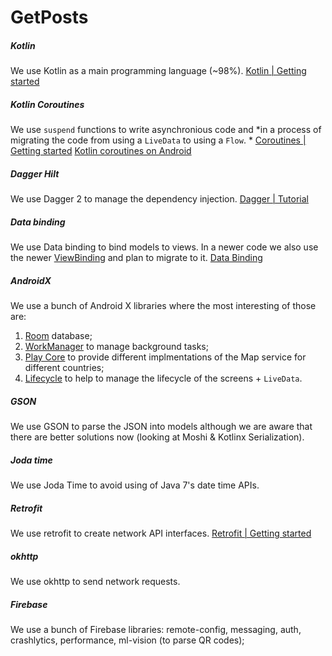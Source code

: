 # GetPosts

##### Kotlin
We use Kotlin as a main programming language (~98%).
[Kotlin | Getting started](https://kotlinlang.org/docs/getting-started.html "Kotlin | Getting started")

##### Kotlin Coroutines
We use `suspend` functions to write asynchronious code and *in a process of migrating
the code from using a `LiveData` to using a `Flow`. *
[Coroutines | Getting started](https://kotlinlang.org/docs/coroutines-basics.html "Coroutines | Getting started")
[Kotlin coroutines on Android](https://developer.android.com/kotlin/coroutines "Kotlin coroutines on Android")

##### Dagger Hilt
We use Dagger 2 to manage the dependency injection.
[Dagger | Tutorial](https://dagger.dev/tutorial/ "Dagger | Tutorial")

##### Data binding
We use Data binding to bind models to views. In a newer code we also use
the newer [ViewBinding](https://developer.android.com/topic/libraries/view-binding "ViewBinding") and plan to migrate to it.
[Data Binding](https://developer.android.com/topic/libraries/data-binding "Data Binding")

##### AndroidX
We use a bunch of Android X libraries where the most interesting of those are:
1. [Room](https://developer.android.com/jetpack/androidx/releases/room "Room") database;
2. [WorkManager](https://developer.android.com/jetpack/androidx/releases/work "WorkManager") to manage background tasks;
3. [Play Core](https://developer.android.com/guide/playcore "Play Core") to provide different implmentations of the Map service for different countries;
4. [Lifecycle](https://developer.android.com/jetpack/androidx/releases/lifecycle "Lifecycle") to help to manage the lifecycle of the screens + `LiveData`.

##### GSON
We use GSON to parse the JSON into models although we are aware that there are
better solutions now (looking at Moshi & Kotlinx Serialization).

##### Joda time
We use Joda Time to avoid using of Java 7's date time APIs.

##### Retrofit
We use retrofit to create network API interfaces.
[Retrofit | Getting started](https://square.github.io/retrofit/ "Retrofit | Getting started")

##### okhttp
We use okhttp to send network requests.

##### Firebase
We use a bunch of Firebase libraries: remote-config, messaging, auth, crashlytics,
performance, ml-vision (to parse QR codes);
